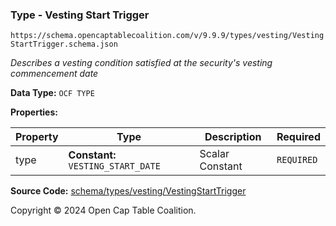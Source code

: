 ### Type - Vesting Start Trigger

`https://schema.opencaptablecoalition.com/v/9.9.9/types/vesting/VestingStartTrigger.schema.json`

_Describes a vesting condition satisfied at the security's vesting commencement date_

**Data Type:** `OCF TYPE`

**Properties:**

| Property | Type                               | Description     | Required   |
| -------- | ---------------------------------- | --------------- | ---------- |
| type     | **Constant:** `VESTING_START_DATE` | Scalar Constant | `REQUIRED` |

**Source Code:** [schema/types/vesting/VestingStartTrigger](../../../../../schema/types/vesting/VestingStartTrigger.schema.json)

Copyright © 2024 Open Cap Table Coalition.
